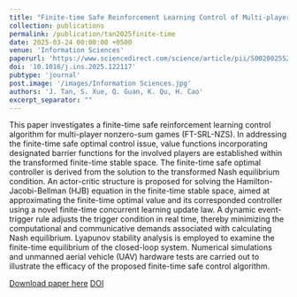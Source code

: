 ```yaml
---
title: "Finite-time Safe Reinforcement Learning Control of Multi-player Nonzero-Sum Game for Quadcopter Systems"
collection: publications
permalink: /publication/tan2025finite-time
date: 2025-03-24 00:00:00 +0500
venue: 'Information Sciences'
paperurl: 'https://www.sciencedirect.com/science/article/pii/S002002552500249X'
doi: '10.1016/j.ins.2025.122117'
pubtype: 'journal'
post.image: '/images/Information Sciences.jpg'
authors: 'J. Tan, S. Xue, Q. Guan, K. Qu, H. Cao'
excerpt_separator: ""
---
```

This paper investigates a finite-time safe reinforcement learning control algorithm for multi-player nonzero-sum games (FT-SRL-NZS). In addressing the finite-time safe optimal control issue, value functions incorporating designated barrier functions for the involved players are established within the transformed finite-time stable space. The finite-time safe optimal controller is derived from the solution to the transformed Nash equilibrium condition. An actor-critic structure is proposed for solving the Hamilton-Jacobi-Bellman (HJB) equation in the finite-time stable space, aimed at approximating the finite-time optimal value and its corresponded controller using a novel finite-time concurrent learning update law. A dynamic event-trigger rule adjusts the trigger condition in real time, thereby minimizing the computational and communicative demands associated with calculating Nash equilibrium. Lyapunov stability analysis is employed to examine the finite-time equilibrium of the closed-loop system. Numerical simulations and unmanned aerial vehicle (UAV) hardware tests are carried out to illustrate the efficacy of the proposed finite-time safe control algorithm.

[Download paper here](https://www.sciencedirect.com/science/article/pii/S002002552500249X)
[DOI](10.1016/j.ins.2025.122117)